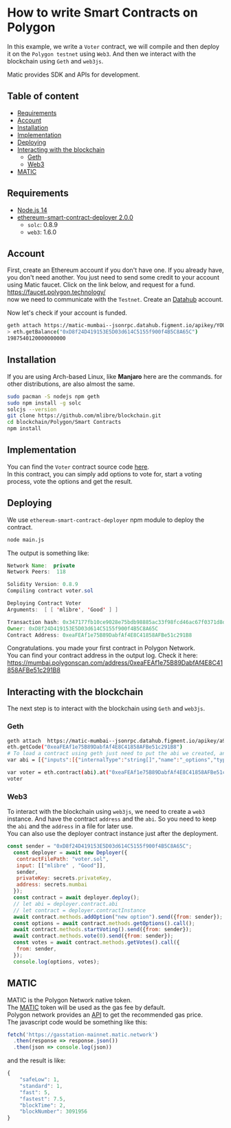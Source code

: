 # How to write Smart Contracts on Polygon

In this example, we write a `Voter` contract, we will compile and then deploy it on the `Polygon testnet` using `Web3`. And then we interact with the blockchain using `Geth` and `web3js`.

Matic provides SDK and APIs for development.  

## Table of content

- [Requirements](#requirements)
- [Account](#account)
- [Installation](#installation)
- [Implementation](#implementation)
- [Deploying](#deploying)
- [Interacting with the blockchain](#interacting-with-the-blockchain)
  - [Geth](#geth)
  - [Web3](#web3)
- [MATIC](#matic)

## Requirements

- [Node.js 14](https://nodejs.org/)
- [ethereum-smart-contract-deployer 2.0.0](https://www.npmjs.com/package/ethereum-smart-contract-deployer)
  - `solc`: 0.8.9
  - `web3`: 1.6.0

## Account

First, create an Ethereum account if you don't have one. If you already have, you don't need another. You just need to send some credit to your account using Matic faucet. Click on the link below, and request for a fund.  
<https://faucet.polygon.technology/>  
now we need to communicate with the `Testnet`. Create an [Datahub](https://datahub.figment.io) account.

Now let's check if your account is funded.  

```bash
geth attach https://matic-mumbai--jsonrpc.datahub.figment.io/apikey/YOURKEY/
> eth.getBalance("0xD8f24D419153E5D03d614C5155f900f4B5C8A65C")
1987540120000000000
```

## Installation

If you are using Arch-based Linux, like **Manjaro** here are the commands. for other distributions, are also almost the same.  

```bash
sudo pacman -S nodejs npm geth
sudo npm install -g solc
solcjs --version
git clone https://github.com/mlibre/blockchain.git
cd blockchain/Polygon/Smart Contracts
npm install
```

## Implementation

You can find the `Voter` contract source code [here](<https://github.com/mlibre/blockchain/blob/master/Polygon/Smart Contracts/>).  
In this contract, you can simply add options to vote for, start a voting process, vote the options and get the result.

## Deploying

We use `ethereum-smart-contract-deployer` npm module to deploy the contract.

```bash
node main.js
```

The output is something like:

```java
Network Name:  private
Network Peers:  118

Solidity Version: 0.8.9
Compiling contract voter.sol

Deploying Contract Voter
Arguments:  [ [ 'mlibre', 'Good' ] ]

Transaction hash: 0x347177fb10ce9028e75bdb98885ac33f98fcd46ac67f0371d8dbac3d8e5ebe6d
Owner: 0xD8f24D419153E5D03d614C5155f900f4B5C8A65C
Contract Address: 0xeaFEAf1e75B89DabfAf4E8C41858AFBe51c291B8
```

Congratulations. you made your first contract in Polygon Network.  
You can find your contract address in the output log. Check it here: <https://mumbai.polygonscan.com/address/0xeaFEAf1e75B89DabfAf4E8C41858AFBe51c291B8>

## Interacting with the blockchain

The next step is to interact with the blockchain using `Geth` and `web3js`.

### Geth

```bash
geth attach  https://matic-mumbai--jsonrpc.datahub.figment.io/apikey/a99e72c92474b4eaec9340d7c03f3b81/
eth.getCode("0xeaFEAf1e75B89DabfAf4E8C41858AFBe51c291B8")
# To load a contract using geth just need to put the abi we created, and the address
var abi = [{"inputs":[{"internalType":"string[]","name":"_options","type":"string[]"}],"stateMutability":"nonpayable","type":"constructor"},{"inputs":[{"internalType":"string","name":"option","type":"string"}],"name":"addOption","outputs":[],"stateMutability":"nonpayable","type":"function"},{"inputs":[],"name":"getOptions","outputs":[{"internalType":"string[]","name":"","type":"string[]"}],"stateMutability":"view","type":"function"},{"inputs":[],"name":"getVotes","outputs":[{"internalType":"uint256[]","name":"","type":"uint256[]"}],"stateMutability":"view","type":"function"},{"inputs":[{"internalType":"uint256","name":"","type":"uint256"}],"name":"options","outputs":[{"internalType":"string","name":"","type":"string"}],"stateMutability":"view","type":"function"},{"inputs":[],"name":"owner","outputs":[{"internalType":"address","name":"","type":"address"}],"stateMutability":"view","type":"function"},{"inputs":[],"name":"remove","outputs":[],"stateMutability":"nonpayable","type":"function"},{"inputs":[],"name":"startVoting","outputs":[],"stateMutability":"nonpayable","type":"function"},{"inputs":[{"internalType":"uint256","name":"option","type":"uint256"}],"name":"vote","outputs":[],"stateMutability":"nonpayable","type":"function"},{"inputs":[{"internalType":"uint256","name":"","type":"uint256"}],"name":"votes","outputs":[{"internalType":"uint256","name":"","type":"uint256"}],"stateMutability":"view","type":"function"}]

var voter = eth.contract(abi).at("0xeaFEAf1e75B89DabfAf4E8C41858AFBe51c291B8");
voter
```

### Web3

To interact with the blockchain using `web3js`, we need to create a `web3` instance. And have the contract `address` and the `abi`. So you need to keep the `abi` and the `address` in a file for later use.  
You can also use the deployer contract instance just after the deployment.

```javascript
const sender = "0xD8f24D419153E5D03d614C5155f900f4B5C8A65C";
  const deployer = await new Deployer({
   contractFilePath: "voter.sol",
   input: [["mlibre" , "Good"]],
   sender,
   privateKey: secrets.privateKey,
   address: secrets.mumbai
  });
  const contract = await deployer.deploy();
  // let abi = deployer.contract.abi
  // let contract = deployer.contractInstance
  await contract.methods.addOption("new option").send({from: sender});
  const options = await contract.methods.getOptions().call();
  await contract.methods.startVoting().send({from: sender});
  await contract.methods.vote(0).send({from: sender});
  const votes = await contract.methods.getVotes().call({
   from: sender,
  });
  console.log(options, votes);
```

## MATIC

MATIC is the Polygon Network native token.  
The [MATIC](https://docs.polygon.technology/docs/develop/network-details/gas-token/) token will be used as the gas fee by default.  
Polygon network provides an [API](https://docs.polygon.technology/docs/develop/tools/matic-gas-station/) to get the recommended gas price.  
The javascript code would be something like this:

```javascript
fetch('https://gasstation-mainnet.matic.network')
  .then(response => response.json())
  .then(json => console.log(json))
```

and the result is like:

```javascript
{
    "safeLow": 1,
    "standard": 1,
    "fast": 5,
    "fastest": 7.5,
    "blockTime": 2,
    "blockNumber": 3091956
}
```
